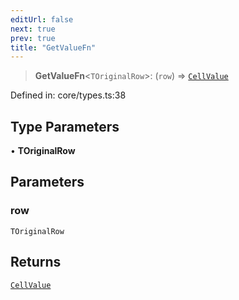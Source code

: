 ```yaml
---
editUrl: false
next: true
prev: true
title: "GetValueFn"
---
```


> **GetValueFn**\<`TOriginalRow`\>: (`row`) => [`CellValue`](/api/type-aliases/cellvalue/)

Defined in: core/types.ts:38

## Type Parameters

• **TOriginalRow**

## Parameters

### row

`TOriginalRow`

## Returns

[`CellValue`](/api/type-aliases/cellvalue/)
